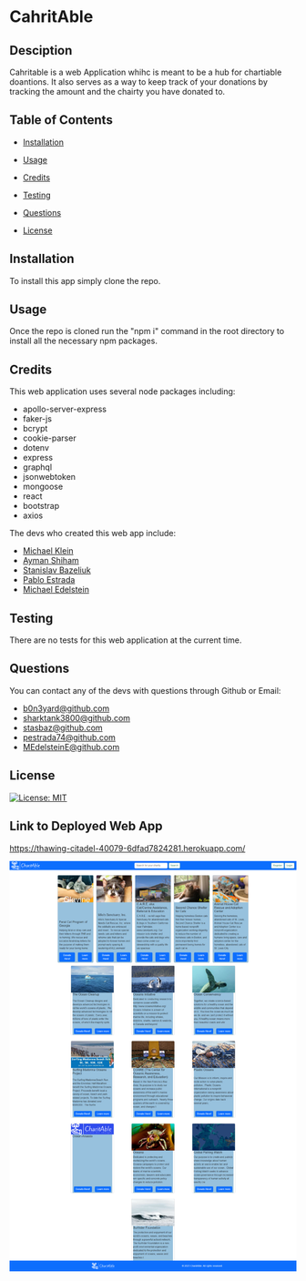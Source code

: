 # CahritAble

## Desciption

Cahritable is a web Application whihc is meant to be a hub for chartiable doantions. It also serves as a way to keep track of your donations by tracking the amount and the chairty you have donated to.

## Table of Contents
- [Installation](#installation)

- [Usage](#usage)

- [Credits](#credits)

- [Testing](#testing)

- [Questions](#questioning)

- [License](#license)

## Installation

To install this app simply clone the repo.

## Usage

Once the repo is cloned run the "npm i" command in the root directory to install all the necessary npm packages.

## Credits 

This web application uses several node packages including:
- apollo-server-express
- faker-js
- bcrypt
- cookie-parser
- dotenv
- express
- graphql
- jsonwebtoken
- mongoose
- react
- bootstrap
- axios

The devs who created this web app include:
- [Michael Klein](#https://github.com/b0n3yard)
- [Ayman Shiham](#https://github.com/sharktank3800)
- [Stanislav Bazeliuk](#https://github.com/stasbaz)
- [Pablo Estrada](#https://github.com/Pestrada24)
- [Michael Edelstein](#https://github.com/MEdelsteinE)

## Testing

There are no tests for this web application at the current time.

## Questions

You can contact any of the devs with questions through Github or Email:
- b0n3yard@github.com
- sharktank3800@github.com
- stasbaz@github.com
- pestrada74@github.com
- MEdelsteinE@github.com

## License 

[![License: MIT](https://img.shields.io/badge/License-MIT-yellow.svg)](https://opensource.org/licenses/MIT)

## Link to Deployed Web App

https://thawing-citadel-40079-6dfad7824281.herokuapp.com/



![Charity Picture]( ./client/public/Charity.png "example")













